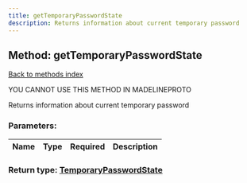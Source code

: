 ```yaml
---
title: getTemporaryPasswordState
description: Returns information about current temporary password
---
```

## Method: getTemporaryPasswordState  
[Back to methods index](index.md)


YOU CANNOT USE THIS METHOD IN MADELINEPROTO


Returns information about current temporary password

### Parameters:

| Name     |    Type       | Required | Description |
|----------|---------------|----------|-------------|


### Return type: [TemporaryPasswordState](../types/TemporaryPasswordState.md)

